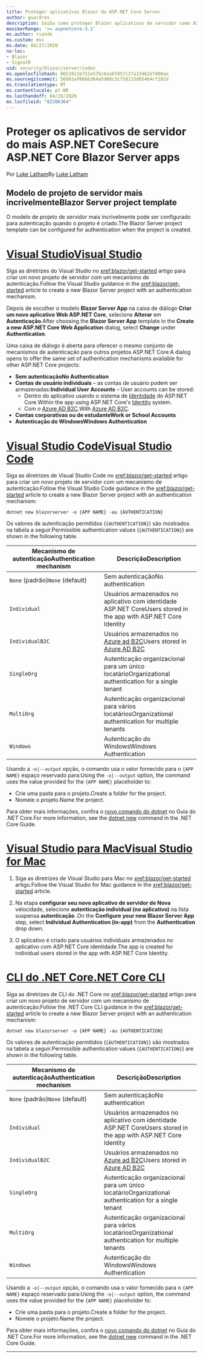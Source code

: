 ```yaml
---
title: Proteger aplicativos Blazor do ASP.NET Core Server
author: guardrex
description: Saiba como proteger Blazor aplicativos de servidor como ASP.NET Core aplicativos.
monikerRange: '>= aspnetcore-3.1'
ms.author: riande
ms.custom: mvc
ms.date: 04/27/2020
no-loc:
- Blazor
- SignalR
uid: security/blazor/server/index
ms.openlocfilehash: 0021911b731e57bc6eabf857c27a13462e7400ae
ms.sourcegitcommit: 56861af66bb364a5d60c3c72d133d854b4cf292d
ms.translationtype: MT
ms.contentlocale: pt-BR
ms.lasthandoff: 04/28/2020
ms.locfileid: "82206364"
---
```

# <a name="secure-aspnet-core-blazor-server-apps"></a><span data-ttu-id="7f2f8-103">Proteger os aplicativos de servidor do mais ASP.NET Core</span><span class="sxs-lookup"><span data-stu-id="7f2f8-103">Secure ASP.NET Core Blazor Server apps</span></span>

<span data-ttu-id="7f2f8-104">Por [Luke Latham](https://github.com/guardrex)</span><span class="sxs-lookup"><span data-stu-id="7f2f8-104">By [Luke Latham](https://github.com/guardrex)</span></span>

## <a name="blazor-server-project-template"></a><span data-ttu-id="7f2f8-105">Modelo de projeto de servidor mais incrivelmente</span><span class="sxs-lookup"><span data-stu-id="7f2f8-105">Blazor Server project template</span></span>

<span data-ttu-id="7f2f8-106">O modelo de projeto de servidor mais incrivelmente pode ser configurado para autenticação quando o projeto é criado.</span><span class="sxs-lookup"><span data-stu-id="7f2f8-106">The Blazor Server project template can be configured for authentication when the project is created.</span></span>

# <a name="visual-studio"></a>[<span data-ttu-id="7f2f8-107">Visual Studio</span><span class="sxs-lookup"><span data-stu-id="7f2f8-107">Visual Studio</span></span>](#tab/visual-studio)

<span data-ttu-id="7f2f8-108">Siga as diretrizes do Visual Studio no <xref:blazor/get-started> artigo para criar um novo projeto de servidor com um mecanismo de autenticação.</span><span class="sxs-lookup"><span data-stu-id="7f2f8-108">Follow the Visual Studio guidance in the <xref:blazor/get-started> article to create a new Blazor Server project with an authentication mechanism.</span></span>

<span data-ttu-id="7f2f8-109">Depois de escolher o modelo **Blazor Server App** na caixa de diálogo **Criar um novo aplicativo Web ASP.NET Core**, selecione **Alterar** em **Autenticação**.</span><span class="sxs-lookup"><span data-stu-id="7f2f8-109">After choosing the **Blazor Server App** template in the **Create a new ASP.NET Core Web Application** dialog, select **Change** under **Authentication**.</span></span>

<span data-ttu-id="7f2f8-110">Uma caixa de diálogo é aberta para oferecer o mesmo conjunto de mecanismos de autenticação para outros projetos ASP.NET Core:</span><span class="sxs-lookup"><span data-stu-id="7f2f8-110">A dialog opens to offer the same set of authentication mechanisms available for other ASP.NET Core projects:</span></span>

* <span data-ttu-id="7f2f8-111">**Sem autenticação**</span><span class="sxs-lookup"><span data-stu-id="7f2f8-111">**No Authentication**</span></span>
* <span data-ttu-id="7f2f8-112">**Contas de usuário individuais** &ndash; as contas de usuário podem ser armazenadas:</span><span class="sxs-lookup"><span data-stu-id="7f2f8-112">**Individual User Accounts** &ndash; User accounts can be stored:</span></span>
  * <span data-ttu-id="7f2f8-113">Dentro do aplicativo usando o sistema de [Identidade](xref:security/authentication/identity) do ASP.NET Core.</span><span class="sxs-lookup"><span data-stu-id="7f2f8-113">Within the app using ASP.NET Core's [Identity](xref:security/authentication/identity) system.</span></span>
  * <span data-ttu-id="7f2f8-114">Com o [Azure AD B2C](xref:security/authentication/azure-ad-b2c).</span><span class="sxs-lookup"><span data-stu-id="7f2f8-114">With [Azure AD B2C](xref:security/authentication/azure-ad-b2c).</span></span>
* <span data-ttu-id="7f2f8-115">**Contas corporativas ou de estudante**</span><span class="sxs-lookup"><span data-stu-id="7f2f8-115">**Work or School Accounts**</span></span>
* <span data-ttu-id="7f2f8-116">**Autenticação do Windows**</span><span class="sxs-lookup"><span data-stu-id="7f2f8-116">**Windows Authentication**</span></span>

# <a name="visual-studio-code"></a>[<span data-ttu-id="7f2f8-117">Visual Studio Code</span><span class="sxs-lookup"><span data-stu-id="7f2f8-117">Visual Studio Code</span></span>](#tab/visual-studio-code)

<span data-ttu-id="7f2f8-118">Siga as diretrizes de Visual Studio Code no <xref:blazor/get-started> artigo para criar um novo projeto de servidor com um mecanismo de autenticação:</span><span class="sxs-lookup"><span data-stu-id="7f2f8-118">Follow the Visual Studio Code guidance in the <xref:blazor/get-started> article to create a new Blazor Server project with an authentication mechanism:</span></span>

```dotnetcli
dotnet new blazorserver -o {APP NAME} -au {AUTHENTICATION}
```

<span data-ttu-id="7f2f8-119">Os valores de autenticação permitidos (`{AUTHENTICATION}`) são mostrados na tabela a seguir.</span><span class="sxs-lookup"><span data-stu-id="7f2f8-119">Permissible authentication values (`{AUTHENTICATION}`) are shown in the following table.</span></span>

| <span data-ttu-id="7f2f8-120">Mecanismo de autenticação</span><span class="sxs-lookup"><span data-stu-id="7f2f8-120">Authentication mechanism</span></span> | <span data-ttu-id="7f2f8-121">Descrição</span><span class="sxs-lookup"><span data-stu-id="7f2f8-121">Description</span></span> |
| ------------------------ | ----------- |
| <span data-ttu-id="7f2f8-122">`None` (padrão)</span><span class="sxs-lookup"><span data-stu-id="7f2f8-122">`None` (default)</span></span>         | <span data-ttu-id="7f2f8-123">Sem autenticação</span><span class="sxs-lookup"><span data-stu-id="7f2f8-123">No authentication</span></span> |
| `Individual`             | <span data-ttu-id="7f2f8-124">Usuários armazenados no aplicativo com identidade ASP.NET Core</span><span class="sxs-lookup"><span data-stu-id="7f2f8-124">Users stored in the app with ASP.NET Core Identity</span></span> |
| `IndividualB2C`          | <span data-ttu-id="7f2f8-125">Usuários armazenados no [Azure ad B2C](xref:security/authentication/azure-ad-b2c)</span><span class="sxs-lookup"><span data-stu-id="7f2f8-125">Users stored in [Azure AD B2C](xref:security/authentication/azure-ad-b2c)</span></span> |
| `SingleOrg`              | <span data-ttu-id="7f2f8-126">Autenticação organizacional para um único locatário</span><span class="sxs-lookup"><span data-stu-id="7f2f8-126">Organizational authentication for a single tenant</span></span> |
| `MultiOrg`               | <span data-ttu-id="7f2f8-127">Autenticação organizacional para vários locatários</span><span class="sxs-lookup"><span data-stu-id="7f2f8-127">Organizational authentication for multiple tenants</span></span> |
| `Windows`                | <span data-ttu-id="7f2f8-128">Autenticação do Windows</span><span class="sxs-lookup"><span data-stu-id="7f2f8-128">Windows Authentication</span></span> |

<span data-ttu-id="7f2f8-129">Usando a `-o|--output` opção, o comando usa o valor fornecido para o `{APP NAME}` espaço reservado para:</span><span class="sxs-lookup"><span data-stu-id="7f2f8-129">Using the `-o|--output` option, the command uses the value provided for the `{APP NAME}` placeholder to:</span></span>

* <span data-ttu-id="7f2f8-130">Crie uma pasta para o projeto.</span><span class="sxs-lookup"><span data-stu-id="7f2f8-130">Create a folder for the project.</span></span>
* <span data-ttu-id="7f2f8-131">Nomeie o projeto.</span><span class="sxs-lookup"><span data-stu-id="7f2f8-131">Name the project.</span></span>

<span data-ttu-id="7f2f8-132">Para obter mais informações, confira o [novo comando do dotnet](/dotnet/core/tools/dotnet-new) no Guia do .NET Core.</span><span class="sxs-lookup"><span data-stu-id="7f2f8-132">For more information, see the [dotnet new](/dotnet/core/tools/dotnet-new) command in the .NET Core Guide.</span></span>

# <a name="visual-studio-for-mac"></a>[<span data-ttu-id="7f2f8-133">Visual Studio para Mac</span><span class="sxs-lookup"><span data-stu-id="7f2f8-133">Visual Studio for Mac</span></span>](#tab/visual-studio-mac)

1. <span data-ttu-id="7f2f8-134">Siga as diretrizes de Visual Studio para Mac no <xref:blazor/get-started> artigo.</span><span class="sxs-lookup"><span data-stu-id="7f2f8-134">Follow the Visual Studio for Mac guidance in the <xref:blazor/get-started> article.</span></span>

1. <span data-ttu-id="7f2f8-135">Na etapa **configurar seu novo aplicativo de servidor de Nova** velocidade, selecione **autenticação individual (no aplicativo)** na lista suspensa **autenticação** .</span><span class="sxs-lookup"><span data-stu-id="7f2f8-135">On the **Configure your new Blazor Server App** step, select **Individual Authentication (in-app)** from the **Authentication** drop down.</span></span>

1. <span data-ttu-id="7f2f8-136">O aplicativo é criado para usuários individuais armazenados no aplicativo com ASP.NET Core identidade.</span><span class="sxs-lookup"><span data-stu-id="7f2f8-136">The app is created for individual users stored in the app with ASP.NET Core Identity.</span></span>

# <a name="net-core-cli"></a>[<span data-ttu-id="7f2f8-137">CLI do .NET Core</span><span class="sxs-lookup"><span data-stu-id="7f2f8-137">.NET Core CLI</span></span>](#tab/netcore-cli/)

<span data-ttu-id="7f2f8-138">Siga as diretrizes de CLI do .NET Core no <xref:blazor/get-started> artigo para criar um novo projeto de servidor com um mecanismo de autenticação:</span><span class="sxs-lookup"><span data-stu-id="7f2f8-138">Follow the .NET Core CLI guidance in the <xref:blazor/get-started> article to create a new Blazor Server project with an authentication mechanism:</span></span>

```dotnetcli
dotnet new blazorserver -o {APP NAME} -au {AUTHENTICATION}
```

<span data-ttu-id="7f2f8-139">Os valores de autenticação permitidos (`{AUTHENTICATION}`) são mostrados na tabela a seguir.</span><span class="sxs-lookup"><span data-stu-id="7f2f8-139">Permissible authentication values (`{AUTHENTICATION}`) are shown in the following table.</span></span>

| <span data-ttu-id="7f2f8-140">Mecanismo de autenticação</span><span class="sxs-lookup"><span data-stu-id="7f2f8-140">Authentication mechanism</span></span> | <span data-ttu-id="7f2f8-141">Descrição</span><span class="sxs-lookup"><span data-stu-id="7f2f8-141">Description</span></span> |
| ------------------------ | ----------- |
| <span data-ttu-id="7f2f8-142">`None` (padrão)</span><span class="sxs-lookup"><span data-stu-id="7f2f8-142">`None` (default)</span></span>         | <span data-ttu-id="7f2f8-143">Sem autenticação</span><span class="sxs-lookup"><span data-stu-id="7f2f8-143">No authentication</span></span> |
| `Individual`             | <span data-ttu-id="7f2f8-144">Usuários armazenados no aplicativo com identidade ASP.NET Core</span><span class="sxs-lookup"><span data-stu-id="7f2f8-144">Users stored in the app with ASP.NET Core Identity</span></span> |
| `IndividualB2C`          | <span data-ttu-id="7f2f8-145">Usuários armazenados no [Azure ad B2C](xref:security/authentication/azure-ad-b2c)</span><span class="sxs-lookup"><span data-stu-id="7f2f8-145">Users stored in [Azure AD B2C](xref:security/authentication/azure-ad-b2c)</span></span> |
| `SingleOrg`              | <span data-ttu-id="7f2f8-146">Autenticação organizacional para um único locatário</span><span class="sxs-lookup"><span data-stu-id="7f2f8-146">Organizational authentication for a single tenant</span></span> |
| `MultiOrg`               | <span data-ttu-id="7f2f8-147">Autenticação organizacional para vários locatários</span><span class="sxs-lookup"><span data-stu-id="7f2f8-147">Organizational authentication for multiple tenants</span></span> |
| `Windows`                | <span data-ttu-id="7f2f8-148">Autenticação do Windows</span><span class="sxs-lookup"><span data-stu-id="7f2f8-148">Windows Authentication</span></span> |

<span data-ttu-id="7f2f8-149">Usando a `-o|--output` opção, o comando usa o valor fornecido para o `{APP NAME}` espaço reservado para:</span><span class="sxs-lookup"><span data-stu-id="7f2f8-149">Using the `-o|--output` option, the command uses the value provided for the `{APP NAME}` placeholder to:</span></span>

* <span data-ttu-id="7f2f8-150">Crie uma pasta para o projeto.</span><span class="sxs-lookup"><span data-stu-id="7f2f8-150">Create a folder for the project.</span></span>
* <span data-ttu-id="7f2f8-151">Nomeie o projeto.</span><span class="sxs-lookup"><span data-stu-id="7f2f8-151">Name the project.</span></span>

<span data-ttu-id="7f2f8-152">Para obter mais informações, confira o [novo comando do dotnet](/dotnet/core/tools/dotnet-new) no Guia do .NET Core.</span><span class="sxs-lookup"><span data-stu-id="7f2f8-152">For more information, see the [dotnet new](/dotnet/core/tools/dotnet-new) command in the .NET Core Guide.</span></span>

---

